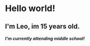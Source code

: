 <!--<p align="center">
  <img align="center" src="https://github-readme-stats.vercel.app/api?username=LeoHP08&show_icons=true&theme=chartreuse-dark"/>
</p>-->
# Hello world!
## I'm Leo, im 15 years old.
##### I'm currently attending middle school!
